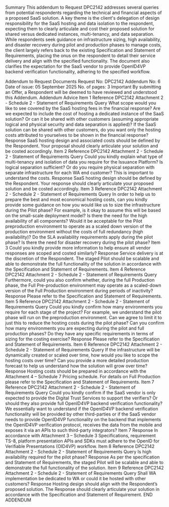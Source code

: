﻿Summary
This addendum to Request DPC2142 addresses several queries from potential respondents regarding the technical and financial aspects of a proposed SaaS solution. A key theme is the client's delegation of design responsibility for the SaaS hosting and data isolation to the respondent, expecting them to clearly articulate and cost their proposed solution for shared versus dedicated instances, multi-tenancy, and data separation. While respondents seek guidance on infrastructure sizing, high availability, and disaster recovery during pilot and production phases to manage costs, the client largely refers back to the existing Specification and Statement of Requirements, placing the onus on the respondent to detail their service delivery and align with the specified functionality. The document also clarifies the expectation for the SaaS vendor to provide OpenID4VP backend verification functionality, adhering to the specified workflow.

Addendum to Request Documents
Request No: DPC2142
Addendum No: 6
Date of issue: 05 September 2025
No. of pages: 3
Important
By submitting an Offer, a Respondent will be deemed to have reviewed and understood this Addendum.
Addendum Advice
Item 1
Reference DPC2142 Attachment 2 - Schedule 2 - Statement of Requirements
Query What scope would you like to see covered by the SaaS hosting fees in the financial response? Are we expected to include the cost of hosting a dedicated instance of the SaaS solution? Or can it be shared with other customers (assuming appropriate logical and physical security and data separation is applied)? If the SaaS solution can be shared with other customers, do you want only the hosting costs attributed to yourselves to be shown in the financial response?
Response SaaS hosting design and associated costs should be defined by the Respondent. Your proposal should clearly articulate your solution and be costed accordingly.
Item 2
Reference DPC2142 Attachment 2 - Schedule 2 - Statement of Requirements
Query Could you kindly explain what type of multi-tenancy and isolation of data you require for the Issuance Platform? Is logical separation sufficient? Or do you require physical separation with separate infrastructure for each WA end customer? This is important to understand the costs.
Response SaaS hosting design should be defined by the Respondent. Your response should clearly articulate your proposed solution and be costed accordingly.
Item 3
Reference DPC2142 Attachment 2 - Schedule 2 - Statement of Requirements
Query In order to help us to prepare the best and most economical hosting costs, can you kindly provide some guidance on how you would like us to size the infrastructure during the Pilot phase? For example, is it okay to assume this will be based on the small-scale deployment model? Is there the need for the high availability of all components? Would it be acceptable for the Pilot preproduction environment to operate as a scaled down version of the production environment without the costs of full redundancy (high availability)? Do the SLA availability requirements apply during the pilot phase? Is there the need for disaster recovery during the pilot phase?
Item 3
Could you kindly provide more information to help ensure all vendor responses are scoped and costed similarly?
Response Service delivery is at the discretion of the Respondent. The staged Pilot should be scalable and able to demonstrate the full functionality of the solution in accordance with the Specification and Statement of Requirements.
Item 4
Reference DPC2142 Attachment 2 - Schedule 2 - Statement of Requirements
Query Furthermore, could you also confirm whether, during the full Production phase, the Full Pre-production environment may operate as a scaled-down version of the Full Production environment during periods of inactivity?
Response Please refer to the Specification and Statement of Requirements.
Item 5
Reference DPC2142 Attachment 2 - Schedule 2 - Statement of Requirements
Query Could you kindly confirm how many environments you require for each stage of the project? For example, we understand the pilot phase will run on the preproduction environment. Can we agree to limit it to just this to reduce the hosting costs during the pilot phase? Can you confirm how many environments you are expecting during the pilot and full production phases? Do they have any specific requirements in terms of sizing for the costing exercise?
Response Please refer to the Specification and Statement of Requirements.
Item 6
Reference DPC2142 Attachment 2 - Schedule 2 - Statement of Requirements
Query If the infrastructure will be dynamically created or scaled over time, how would you like to scope the hosting costs over time? Can you provide a more detailed production forecast to help us understand how the solution will grow over time?
Response Hosting costs should be prepared in accordance with the Attachment 4 – Schedule 7 Pricing schedule. For details on Full Production please refer to the Specification and Statement of Requirements.
Item 7
Reference DPC2142 Attachment 2 - Schedule 2 - Statement of Requirements
Query Could you kindly confirm if the SaaS vendor is only expected to provide the Digital Trust Services to support the verifiers? Or should they also provide full OpenID4VP backend verification functionality? We essentially want to understand if the OpenID4VP backend verification functionality will be provided by other third-parties or if the SaaS vendor needs to provide OpenID4VP functionality on the backend that implements the OpenID4VP verification protocol, receives the data from the mobile and exposes it via an APIs to such third-party integrators?
Item 7
Response In accordance with Attachment 3 – Schedule 3 Specifications, requirement TS-8, platform presentation APIs and SDKs must adhere to the OpenID for Verifiable Presentations (OID4VP) workflow.
Item 8
Reference DPC2142 Attachment 2 - Schedule 2 - Statement of Requirements
Query Is high availability required for the pilot phase?
Response As per the specification and Statement of Requirements, the staged Pilot will be scalable and able to demonstrate the full functionality of the solution.
Item 9
Reference DPC2142 Attachment 2 - Schedule 2 - Statement of Requirements
Query Shall WA implementation be dedicated to WA or could it be hosted with other customers?
Response Hosting design should align with the Respondent’s proposed solution. The Response should clearly articulate your solution in accordance with the Specification and Statement of Requirement.
END ADDENDUM
